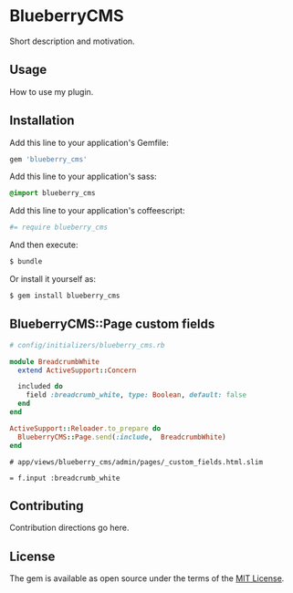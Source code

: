 # BlueberryCMS
Short description and motivation.

## Usage
How to use my plugin.

## Installation
Add this line to your application's Gemfile:

```ruby
gem 'blueberry_cms'
```

Add this line to your application's sass:

```sass
@import blueberry_cms
```

Add this line to your application's coffeescript:

```coffee
#= require blueberry_cms
```

And then execute:
```bash
$ bundle
```

Or install it yourself as:
```bash
$ gem install blueberry_cms
```
## BlueberryCMS::Page custom fields
```ruby
# config/initializers/blueberry_cms.rb

module BreadcrumbWhite
  extend ActiveSupport::Concern

  included do
    field :breadcrumb_white, type: Boolean, default: false
  end
end

ActiveSupport::Reloader.to_prepare do
  BlueberryCMS::Page.send(:include,  BreadcrumbWhite)
end
```

```slim
# app/views/blueberry_cms/admin/pages/_custom_fields.html.slim

= f.input :breadcrumb_white
```

## Contributing
Contribution directions go here.

## License
The gem is available as open source under the terms of the [MIT License](http://opensource.org/licenses/MIT).
